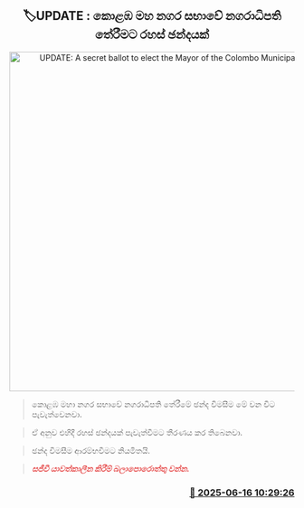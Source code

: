 <p align='center'><b><h2 align='center' title='UPDATE: A secret ballot to elect the Mayor of the Colombo Municipal Council'>🏷UPDATE : කොළඹ මහ නගර සභාවේ නගරාධිපති තේරීමට රහස් ඡන්දයක්</h2></b></p>
<p align='center'><img src='https://helakuru.sgp1.cdn.digitaloceanspaces.com/esana/images/lib/colombo-municipal-council-archived.jpg' width='600' alt='UPDATE: A secret ballot to elect the Mayor of the Colombo Municipal Council'></p>

> කොළඹ මහා නගර සභාවේ නගරාධිපති තේරීමේ ඡන්ද විමසීම මේ වන විට පැවැත්වෙනවා.

> ඒ අනුව එහිදී රහස් ඡන්දයක් පැවැත්වීමට තීරණය කර තිබෙනවා.

> ඡන්ද විමසීම ආරම්භවීමට නියමිතයි.

> <span style='color:#e64d4d'><em><strong>සජීවී යාවත්කාලීන කිරීම් බලාපොරොත්තු වන්න.</strong></em></span>



<h3 align='right'><a href='https://www.helakuru.lk/esana/p/111036/'>📅 2025-06-16 10:29:26</a></h3>

